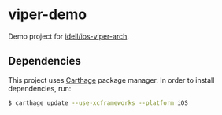 # viper-demo

Demo project for [ideil/ios-viper-arch](https://github.com/ideil/ios-viper-arch).

## Dependencies

This project uses [Carthage](https://github.com/Carthage/Carthage) package manager.
In order to install dependencies, run:
```bash
$ carthage update --use-xcframeworks --platform iOS
```
